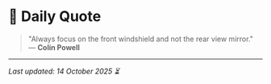 # 📜 Daily Quote

> "Always focus on the front windshield and not the rear view mirror."  
> — **Colin Powell**

---

_Last updated: 14 October 2025 ⏳_
